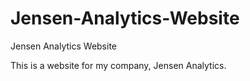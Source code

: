 # Jensen-Analytics-Website
Jensen Analytics Website

This is a website for my company, Jensen Analytics.  
